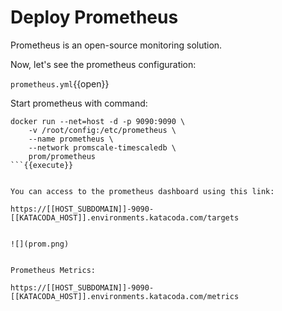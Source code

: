 # Deploy Prometheus

Prometheus is an open-source monitoring solution.

Now, let's see the prometheus configuration:

`prometheus.yml`{{open}}


Start prometheus with command:


```
docker run --net=host -d -p 9090:9090 \
    -v /root/config:/etc/prometheus \
    --name prometheus \
    --network promscale-timescaledb \
    prom/prometheus
```{{execute}}


You can access to the prometheus dashboard using this link:

https://[[HOST_SUBDOMAIN]]-9090-[[KATACODA_HOST]].environments.katacoda.com/targets


![](prom.png)


Prometheus Metrics:

https://[[HOST_SUBDOMAIN]]-9090-[[KATACODA_HOST]].environments.katacoda.com/metrics
